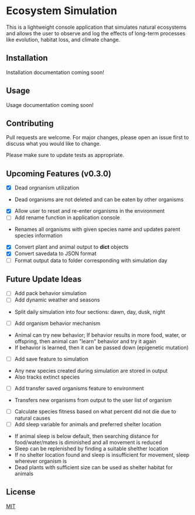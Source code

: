 
# Ecosystem Simulation

This is a lightweight console application that simulates natural ecosystems and allows the user to observe and log the effects of long-term processes like evolution, habitat loss, and climate change.

## Installation
Installation documentation coming soon!

## Usage
Usage documentation coming soon!

## Contributing
Pull requests are welcome. For major changes, please open an issue first to discuss what you would like to change.

Please make sure to update tests as appropriate.

## Upcoming Features (v0.3.0)
- [X] Dead orgnanism utilization
- Dead organisms are not deleted and can be eaten by other organisms
- [X] Allow user to reset and re-enter organisms in the environment
- [ ] Add rename function in application console
- Renames all organisms with given species name and updates parent species information
- [X] Convert plant and animal output to __dict__ objects
- [X] Convert savedata to JSON format
- [ ] Format output data to folder corresponding with simulation day

## Future Update Ideas
- [ ] Add pack behavior simulation
- [ ] Add dynamic weather and seasons
- Split daily simulation into four sections: dawn, day, dusk, night
- [ ] Add organism behavior mechanism
- Animal can try new behavior; If behavior results in more food, water, or offspring, then animal can "learn" behavior and try it again
- If behavior is learned, then it can be passed down (epigenetic mutation)
- [ ] Add save feature to simulation
- Any new species created during simulation are stored in output
- Also tracks extinct species
- [ ] Add transfer saved organisms feature to environment
- Transfers new organisms from output to the user list of organism
- [ ] Calculate species fitness based on what percent did not die due to natural causes
- [ ] Add sleep variable for animals and preferred shelter location
- If animal sleep is below default, then searching distance for food/water/mates is diminished and all movement is reduced
- Sleep can be replenished by finding a suitable shelther location
- If no shelter location found and sleep is insufficient for movement, sleep wherever organism is
- Dead plants with sufficient size can be used as shelter habitat for animals

## License
[MIT](https://choosealicense.com/licenses/mit/)
